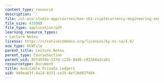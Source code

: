 ```yaml
---
content_type: resource
description: ''
file: /ol-ocw-studio-app/courses/mas-s62-cryptocurrency-engineering-and-design-spring-2018/9d9eab3f8a188331ce258ef10d037484_MAS-S62S18-lec24.pdf
file_size: 433988
file_type: application/pdf
learning_resource_types:
- Lecture Notes
license: https://creativecommons.org/licenses/by-nc-sa/4.0/
ocw_type: OCWFile
parent_title: Lecture Notes
parent_type: CourseSection
parent_uid: 8b7d559e-537d-c21b-84d6-c93184a2ca61
resourcetype: Document
title: Auditable Private Ledgers
uid: 9d9eab3f-8a18-8331-ce25-8ef10d037484
---
```

